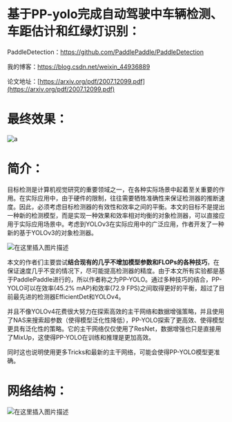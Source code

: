 # 基于PP-yolo完成自动驾驶中车辆检测、车距估计和红绿灯识别：

PaddleDetection：https://github.com/PaddlePaddle/PaddleDetection

我的博客：https://blog.csdn.net/weixin_44936889

论文地址：[https://arxiv.org/pdf/2007.12099.pdf](https://arxiv.org/pdf/2007.12099.pdf)

# 最终效果：

![a](https://img-blog.csdnimg.cn/2020081422393128.png?x-oss-process=image/watermark,type_ZmFuZ3poZW5naGVpdGk,shadow_10,text_aHR0cHM6Ly9ibG9nLmNzZG4ubmV0L3dlaXhpbl80NDkzNjg4OQ==,size_16,color_FFFFFF,t_70#pic_center)



# 简介：
目标检测是计算机视觉研究的重要领域之一，在各种实际场景中起着至关重要的作用。在实际应用中，由于硬件的限制，往往需要牺牲准确性来保证检测器的推断速度。因此，必须考虑目标检测器的有效性和效率之间的平衡。本文的目标不是提出一种新的检测模型，而是实现一种效果和效率相对均衡的对象检测器，可以直接应用于实际应用场景中。考虑到YOLOv3在实际应用中的广泛应用，作者开发了一种新的基于YOLOv3的对象检测器。

![在这里插入图片描述](https://img-blog.csdnimg.cn/20200724142318338.png?x-oss-process=image/watermark,type_ZmFuZ3poZW5naGVpdGk,shadow_10,text_aHR0cHM6Ly9ibG9nLmNzZG4ubmV0L3dlaXhpbl80NDkzNjg4OQ==,size_16,color_FFFFFF,t_70)

本文的作者们主要尝试**结合现有的几乎不增加模型参数和FLOPs的各种技巧**，在保证速度几乎不变的情况下，尽可能提高检测器的精度。由于本文所有实验都是基于PaddlePaddle进行的，所以作者称之为PP-YOLO。通过多种技巧的结合，PP-YOLO可以在效率(45.2% mAP)和效率(72.9 FPS)之间取得更好的平衡，超过了目前最先进的检测器EfficientDet和YOLOv4。

并且不像YOLOv4花费很大努力在探索高效的主干网络和数据增强策略，并且使用了NAS来搜索超参数（使得模型泛化性降低），PP-YOLO探索了更高效、使得模型更具有泛化性的策略。它的主干网络仅仅使用了ResNet，数据增强也只是直接用了MixUp，这使得PP-YOLO在训练和推理是更加高效。

同时这也说明使用更多Tricks和最新的主干网络，可能会使得PP-YOLO模型更准确。

# 网络结构：
![在这里插入图片描述](https://img-blog.csdnimg.cn/20200724143307801.png?x-oss-process=image/watermark,type_ZmFuZ3poZW5naGVpdGk,shadow_10,text_aHR0cHM6Ly9ibG9nLmNzZG4ubmV0L3dlaXhpbl80NDkzNjg4OQ==,size_16,color_FFFFFF,t_70)
